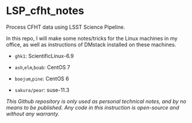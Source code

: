 # LSP_cfht_notes

Process CFHT data using LSST Science Pipeline.

In this repo, I will make some notes/tricks for the Linux machines in my office, as well as instructions of DMstack installed on these machines.

* `ghk1`: ScientificLinux-6.9

* `ash`,`elm`,`boab`: CentOS 7

* `boojum`,`pine`: CentOS 6

* `sakura/pear`: suse-11.3

_This Github repository is only used as personal technical notes, and by no means to be published. Any code in this instruction is open-source and without any warranty._
